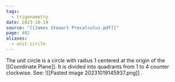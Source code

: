 ```yaml
---
tags:
  - trigonometry
date: 2023-10-19
source: "[[James Stewart Precalculus.pdf]]"
page: 402
aliases:
  - unit circle
---
```

The unit circle is a circle with radius $1$ centered at the origin of the [[Coordinate Plane]]. It is divided into quadrants from $1$ to $4$ counter clockwise. See:
![[Pasted image 20231019145937.png]]
.